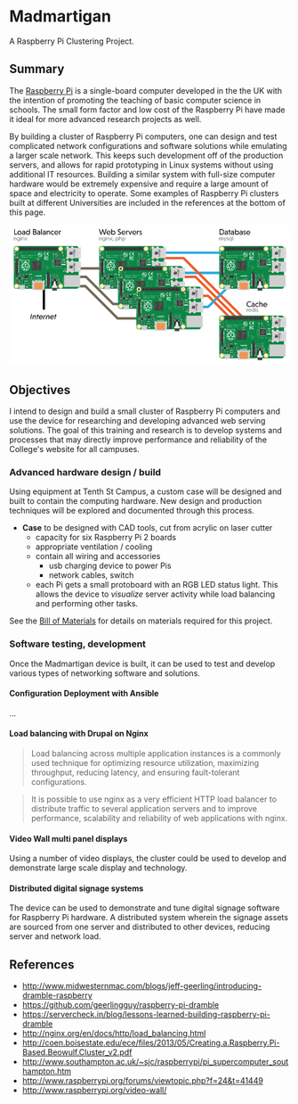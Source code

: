 # Madmartigan
A Raspberry Pi Clustering Project.

## Summary
The [Raspberry Pi](http://raspberrypi.org) is a single-board computer developed in the the UK with the intention of promoting the teaching of basic computer science in schools. The small form factor and low cost of the Raspberry Pi have made it ideal for more advanced research projects as well.

By building a cluster of Raspberry Pi computers, one can design and test complicated network configurations and software solutions while emulating a larger scale network. This keeps such development off of the production servers, and allows for rapid prototyping in Linux systems without using additional IT resources. Building a similar system with full-size computer hardware would be extremely expensive and require a large amount of space and electricity to operate. Some examples of Raspberry Pi clusters built at different Universities are included in the references at the bottom of this page.

![alt text](lib/img/architecture.png "Network architecture of the Madmartigan device")

## Objectives
I intend to design and build a small cluster of Raspberry Pi computers and use the device for researching and developing advanced web serving solutions. The goal of this training and research is to develop systems and processes that may directly improve performance and reliability of the College's website for all campuses.

### Advanced hardware design / build
Using equipment at Tenth St Campus, a custom case will be designed and built to contain the computing hardware. New design and production techniques will be explored and documented through this process.

- **Case** to be designed with CAD tools, cut from acrylic on laser cutter
  - capacity for six Raspberry Pi 2 boards
  - appropriate ventilation / cooling
  - contain all wiring and accessories
    - usb charging device to power Pis
    - network cables, switch
  - each Pi gets a small protoboard with an RGB LED status light. This allows the device to *visualize* server activity while load balancing and performing other tasks.

See the [Bill of Materials](bom.md) for details on materials required for this project.

### Software testing, development
Once the Madmartigan device is built, it can be used to test and develop various types of networking software and solutions.

#### Configuration Deployment with Ansible
... 

#### Load balancing with Drupal on Nginx
> Load balancing across multiple application instances is a commonly used technique for optimizing resource utilization, maximizing throughput, reducing latency, and ensuring fault-tolerant configurations.

>It is possible to use nginx as a very efficient HTTP load balancer to distribute traffic to several application servers and to improve performance, scalability and reliability of web applications with nginx.

#### Video Wall multi panel displays
Using a number of video displays, the cluster could be used to develop and demonstrate large scale display and technology.

#### Distributed digital signage systems
The device can be used to demonstrate and tune digital signage software for Raspberry Pi hardware. A distributed system wherein the signage assets are sourced from one server and distributed to other devices, reducing server and network load.

## References
- http://www.midwesternmac.com/blogs/jeff-geerling/introducing-dramble-raspberry
- https://github.com/geerlingguy/raspberry-pi-dramble
- https://servercheck.in/blog/lessons-learned-building-raspberry-pi-dramble
- http://nginx.org/en/docs/http/load_balancing.html
- http://coen.boisestate.edu/ece/files/2013/05/Creating.a.Raspberry.Pi-Based.Beowulf.Cluster_v2.pdf
- http://www.southampton.ac.uk/~sjc/raspberrypi/pi_supercomputer_southampton.htm
- http://www.raspberrypi.org/forums/viewtopic.php?f=24&t=41449
- http://www.raspberrypi.org/video-wall/
